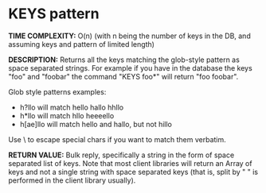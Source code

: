 # KEYS pattern #

**TIME COMPLEXITY:**
O(n) (with n being the number of keys in the DB, and assuming keys and
pattern of limited length)

**DESCRIPTION:**
Returns all the keys matching the glob-style pattern as space separated
strings. For example if you have in the database the keys "foo" and "foobar"
the command "KEYS foo*" will return "foo foobar".

Glob style patterns examples:

* h?llo will match hello hallo hhllo
* h*llo will match hllo heeeello
* h[ae]llo will match hello and hallo, but not hillo

Use \ to escape special chars if you want to match them verbatim.

**RETURN VALUE:**
Bulk reply, specifically a string in the form of space separated list of keys.
Note that most client libraries will return an Array of keys and not a single
string with space separated keys (that is, split by " " is performed in the
client library usually).

